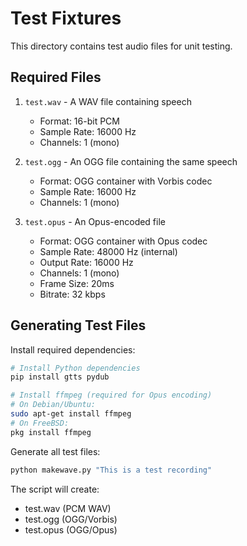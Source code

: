 # Test Fixtures

This directory contains test audio files for unit testing.

## Required Files

1. `test.wav` - A WAV file containing speech
   - Format: 16-bit PCM
   - Sample Rate: 16000 Hz
   - Channels: 1 (mono)

2. `test.ogg` - An OGG file containing the same speech
   - Format: OGG container with Vorbis codec
   - Sample Rate: 16000 Hz
   - Channels: 1 (mono)

3. `test.opus` - An Opus-encoded file
   - Format: OGG container with Opus codec
   - Sample Rate: 48000 Hz (internal)
   - Output Rate: 16000 Hz
   - Channels: 1 (mono)
   - Frame Size: 20ms
   - Bitrate: 32 kbps

## Generating Test Files

Install required dependencies:
```bash
# Install Python dependencies
pip install gtts pydub

# Install ffmpeg (required for Opus encoding)
# On Debian/Ubuntu:
sudo apt-get install ffmpeg
# On FreeBSD:
pkg install ffmpeg
```

Generate all test files:
```bash
python makewave.py "This is a test recording"
```

The script will create:
- test.wav (PCM WAV)
- test.ogg (OGG/Vorbis)
- test.opus (OGG/Opus)
